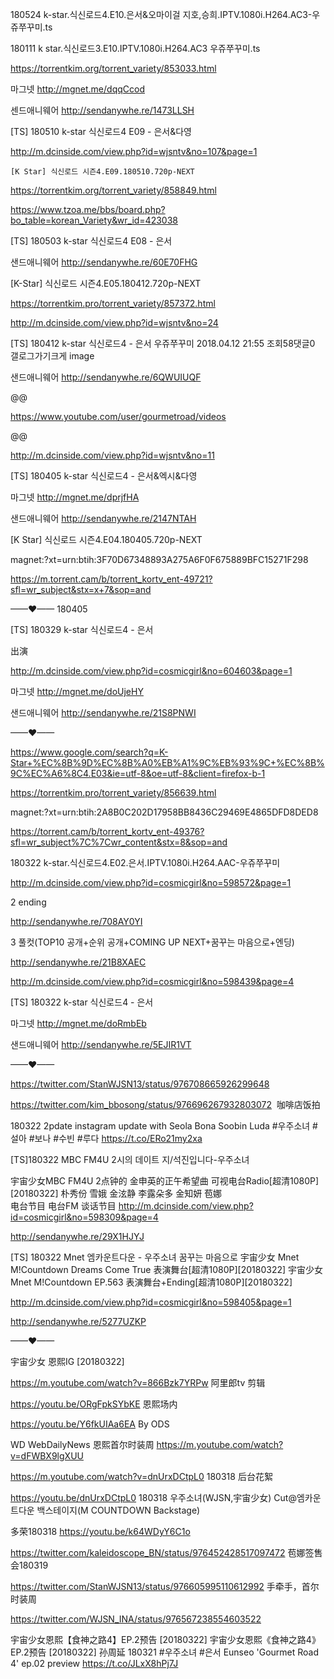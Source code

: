 

180524 k-star.식신로드4.E10.은서&오마이걸 지호,승희.IPTV.1080i.H264.AC3-우쥬쭈꾸미.ts


180111 k star.식신로드3.E10.IPTV.1080i.H264.AC3 우쥬쭈꾸미.ts

https://torrentkim.org/torrent_variety/853033.html


마그넷
http://mgnet.me/dqqCcod

센드애니웨어
http://sendanywhe.re/1473LLSH

[TS] 180510 k-star 식신로드4 E09 - 은서&다영

http://m.dcinside.com/view.php?id=wjsntv&no=107&page=1





    [K Star] 식신로드 시즌4.E09.180510.720p-NEXT

https://torrentkim.org/torrent_variety/858849.html

https://www.tzoa.me/bbs/board.php?bo_table=korean_Variety&wr_id=423038


[TS] 180503 k-star 식신로드4 E08 - 은서

샌드애니웨어
http://sendanywhe.re/60E70FHG


[K-Star] 식신로드 시즌4.E05.180412.720p-NEXT

https://torrentkim.pro/torrent_variety/857372.html

http://m.dcinside.com/view.php?id=wjsntv&no=24

[TS] 180412 k-star 식신로드4 - 은서
우쥬쭈꾸미 	2018.04.12 21:55
조회58댓글0
갤로그가기크게
image

샌드애니웨어
http://sendanywhe.re/6QWUIUQF







@@

https://www.youtube.com/user/gourmetroad/videos

@@

http://m.dcinside.com/view.php?id=wjsntv&no=11

[TS] 180405 k-star 식신로드4 - 은서&엑시&다영

마그넷
http://mgnet.me/dprjfHA

샌드애니웨어
http://sendanywhe.re/2147NTAH

[K Star] 식신로드 시즌4.E04.180405.720p-NEXT

magnet:?xt=urn:btih:3F70D67348893A275A6F0F675889BFC15271F298

https://m.torrent.cam/b/torrent_kortv_ent-49721?sfl=wr_subject&stx=x+7&sop=and

——♥—— 180405

[TS] 180329 k-star 식신로드4 - 은서

出演

http://m.dcinside.com/view.php?id=cosmicgirl&no=604603&page=1

마그넷
http://mgnet.me/doUjeHY

샌드애니웨어
http://sendanywhe.re/21S8PNWI

——♥——

https://www.google.com/search?q=K-Star+%EC%8B%9D%EC%8B%A0%EB%A1%9C%EB%93%9C+%EC%8B%9C%EC%A6%8C4.E03&ie=utf-8&oe=utf-8&client=firefox-b-1

https://torrentkim.pro/torrent_variety/856639.html

magnet:?xt=urn:btih:2A8B0C202D17958BB8436C29469E4865DFD8DED8

https://torrent.cam/b/torrent_kortv_ent-49376?sfl=wr_subject%7C%7Cwr_content&stx=8&sop=and


180322 k-star.식신로드4.E02.은서.IPTV.1080i.H264.AAC-우쥬쭈꾸미


http://m.dcinside.com/view.php?id=cosmicgirl&no=598572&page=1

2 ending

http://sendanywhe.re/708AY0YI

3 풀컷(TOP10 공개+순위 공개+COMING UP NEXT+꿈꾸는 마음으로+엔딩)

http://sendanywhe.re/21B8XAEC

http://m.dcinside.com/view.php?id=cosmicgirl&no=598439&page=4

[TS] 180322 k-star 식신로드4 - 은서

마그넷
http://mgnet.me/doRmbEb

샌드애니웨어
http://sendanywhe.re/5EJIR1VT

——♥——

https://twitter.com/StanWJSN13/status/976708665926299648

https://twitter.com/kim_bbosong/status/976696267932803072  咖啡店饭拍

180322 2pdate instagram update with Seola Bona Soobin Luda #우주소녀 #설아 #보나 #수빈 #루다 https://t.co/ERo21my2xa

[TS]180322 MBC FM4U 2시의 데이트 지/석진입니다-우주소녀

宇宙少女MBC FM4U 2点钟的 金申英的正午希望曲 可视电台Radio[超清1080P][20180322]
朴秀份  雪娥  金泫静  李露朵多  金知妍  苞娜  
电台节目  电台FM  谈话节目
http://m.dcinside.com/view.php?id=cosmicgirl&no=598309&page=4

http://sendanywhe.re/29X1HJYJ

[TS] 180322 Mnet 엠카운트다운 - 우주소녀 꿈꾸는 마음으로
宇宙少女 Mnet M!Countdown Dreams Come True 表演舞台[超清1080P][20180322]
宇宙少女 Mnet M!Countdown EP.563 表演舞台+Ending[超清1080P][20180322]

http://m.dcinside.com/view.php?id=cosmicgirl&no=598405&page=1

http://sendanywhe.re/5277UZKP


——♥——

宇宙少女 恩熙IG [20180322]

https://m.youtube.com/watch?v=866Bzk7YRPw  阿里郎tv 剪辑

https://youtu.be/ORgFpkSYbKE  恩熙场内

https://youtu.be/Y6fkUIAa6EA  By ODS

WD WebDailyNews 恩熙首尔时装周
https://m.youtube.com/watch?v=dFWBX9lgXUU

https://m.youtube.com/watch?v=dnUrxDCtpL0  180318 后台花絮

https://youtu.be/dnUrxDCtpL0
180318 우주소녀(WJSN,宇宙少女) Cut@엠카운트다운 백스테이지(M COUNTDOWN Backstage)

多荣180318
https://youtu.be/k64WDyY6C1o

https://twitter.com/kaleidoscope_BN/status/976452428517097472  苞娜签售会180319

https://twitter.com/StanWJSN13/status/976605995110612992  手牵手，首尔时装周

https://twitter.com/WJSN_INA/status/976567238554603522  

宇宙少女恩熙【食神之路4】EP.2预告 [20180322]
宇宙少女恩熙《食神之路4》EP.2预告 [20180322]
孙周延
180321 #우주소녀 #은서 Eunseo 'Gourmet Road 4' ep.02 preview https://t.co/JLxX8hPj7J






